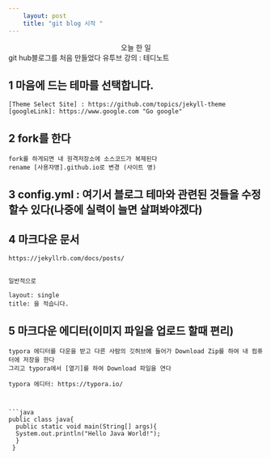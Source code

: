 ```yaml
---
    layout: post
    title: "git blog 시작 "
---
```


  <center>오늘 한 일</center>
  git hub블로그를 처음 만들었다
  유투브 강의 : 테디노트 

  ## 1 마음에 드는 테마를 선택합니다.
 
    [Theme Select Site] : https://github.com/topics/jekyll-theme
    [googleLink]: https://www.google.com "Go google"

  ## 2 fork를 한다
    fork를 하게되면 내 원격저장소에 소스코드가 복제된다
    rename [사용자명].github.io로 변경 (사이트 명)

  ## 3 config.yml : 여기서 블로그 테마와 관련된 것들을 수정할수 있다(나중에 실력이 늘면 살펴봐야겠다)


  ## 4 마크다운 문서 
    https://jekyllrb.com/docs/posts/
  

    일반적으로 

    layout: single
    title: 을 적습니다.

   ## 5 마크다운 에디터(이미지 파일을 업로드 할때 편리) 
    typora 에디터를 다운을 받고 다른 사람의 깃허브에 들어가 Download Zip를 하여 내 컴퓨터에 저장을 한다
    그리고 typora에서 [열기]를 하여 Download 파일을 연다

    typora 에디터: https://typora.io/
    
    
    
    ```java
    public class java{
      public static void main(String[] args){
      System.out.println("Hello Java World!");
      }
     }

